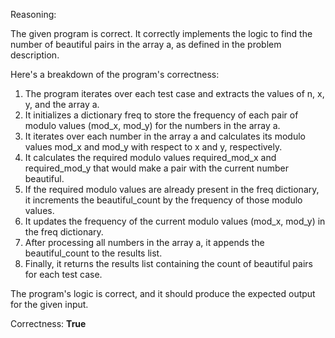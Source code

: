 Reasoning:

The given program is correct. It correctly implements the logic to find the number of beautiful pairs in the array a, as defined in the problem description.

Here's a breakdown of the program's correctness:

1.  The program iterates over each test case and extracts the values of n, x, y, and the array a.
2.  It initializes a dictionary freq to store the frequency of each pair of modulo values (mod_x, mod_y) for the numbers in the array a.
3.  It iterates over each number in the array a and calculates its modulo values mod_x and mod_y with respect to x and y, respectively.
4.  It calculates the required modulo values required_mod_x and required_mod_y that would make a pair with the current number beautiful.
5.  If the required modulo values are already present in the freq dictionary, it increments the beautiful_count by the frequency of those modulo values.
6.  It updates the frequency of the current modulo values (mod_x, mod_y) in the freq dictionary.
7.  After processing all numbers in the array a, it appends the beautiful_count to the results list.
8.  Finally, it returns the results list containing the count of beautiful pairs for each test case.

The program's logic is correct, and it should produce the expected output for the given input.

Correctness: **True**